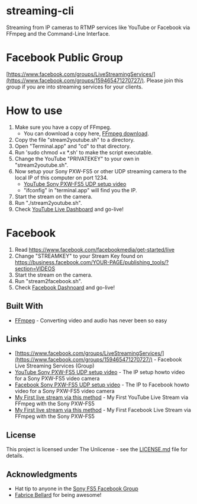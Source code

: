 # streaming-cli

Streaming from IP cameras to RTMP services like YouTube or Facebook via FFmpeg and the Command-Line Interface.

# Facebook Public Group

[https://www.facebook.com/groups/LiveStreamingServices/](https://www.facebook.com/groups/159465471270727/).
Please join this group if you are into streaming services for your clients.

# How to use

1. Make sure you have a copy of FFmpeg.
	* You can download a copy here, [FFmpeg download](https://www.ffmpeg.org/download.html).
2. Copy the file "stream2youtube.sh" to a directory.
3. Open "Terminal.app" and "cd" to that directory.
4. Run 'sudo chmod +x *.sh' to make the script executable.
5. Change the YouTube "PRIVATEKEY" to your own in "stream2youtube.sh".
6. Now setup your Sony PXW-FS5 or other UDP streaming camera to the local IP of this computer on port 1234.
	* [YouTube Sony PXW-FS5 UDP setup video](https://www.youtube.com/watch?v=fW7_xjMt-gc)
	* "ifconfig" in "terminal.app" will find you the IP.
7. Start the stream on the camera.
8. Run "./stream2youtube.sh".
9. Check [YouTube Live Dashboard](https://www.youtube.com/live_dashboard) and go-live!

# Facebook

1. Read https://www.facebook.com/facebookmedia/get-started/live
2. Change "STREAMKEY" to your Stream Key found on https://business.facebook.com/YOUR-PAGE/publishing_tools/?section=VIDEOS
3. Start the stream on the camera.
4. Run "stream2facebook.sh".
5. Check [Facebook Dashnoard](https://business.facebook.com/YOUR-PAGE/publishing_tools/?section=VIDEOS) and go-live!

## Built With

* [FFmpeg](https://www.ffmpeg.org/) - Converting video and audio has never been so easy

## Links

* [https://www.facebook.com/groups/LiveStreamingServices/](https://www.facebook.com/groups/159465471270727/) - Facebook Live Streaming Services (Group)
* [YouTube Sony PXW-FS5 UDP setup video](https://www.youtube.com/watch?v=fW7_xjMt-gc) - The IP setup howto video for a Sony PXW-FS5 video camera
* [Facebook Sony PXW-FS5 UDP setup video](https://www.youtube.com/watch?v=9UCsILZ8znQ) - The IP to Facebook howto video for a Sony PXW-FS5 video camera
* [My First live stream via this method](https://www.youtube.com/watch?v=mQxLyIcXifY) - My First YouTube Live Stream via FFmpeg with the Sony PXW-FS5
* [My First live stream via this method](https://www.facebook.com/VoidStation/videos/682691695260029/) - My First Facebook Live Stream via FFmpeg with the Sony PXW-FS5

## License

This project is licensed under The Unlicense - see the [LICENSE.md](LICENSE.md) file for details.

## Acknowledgments

* Hat tip to anyone in the [Sony FS5 Facebook Group](https://www.facebook.com/groups/Sony.FS5/)
* [Fabrice Bellard](https://en.wikipedia.org/wiki/Fabrice_Bellard) for being awesome!
